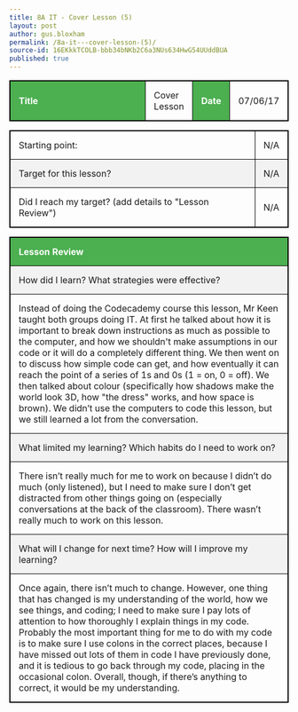 ```yaml
---
title: 8A IT - Cover Lesson (5)
layout: post
author: gus.bloxham
permalink: /8a-it---cover-lesson-(5)/
source-id: 16EKkkTCOLB-bbb34bNKb2C6a3NUs634HwG54UUddBUA
published: true
---
```


<html>
<head>
<style>
table, th, td {
    border: 1px solid black;
}
table, th, td {
    width: 100%;
}
th, td {
    padding: 15px;
    text-align: left;
}
th {
    background-color: #4CAF50;
    color: white;
}
tr:nth-child(even) {background-color: #f2f2f2}
</style>
</head>
<body>

<table>
  <tr>
    <th>Title</th>
    <td>Cover Lesson</td>
    <th>Date</th>
    <td>07/06/17</td>
  </tr>
</table>


<table>
  <tr>
    <td>Starting point:</td>
    <td>N/A</td>
  </tr>
  <tr>
    <td>Target for this lesson?</td>
    <td>N/A</td>
  </tr>
  <tr>
    <td>Did I reach my target? 
(add details to "Lesson Review")</td>
    <td> N/A</td>
  </tr>
</table>


<table>
  <tr>
    <th>Lesson Review</th>
  </tr>
  <tr>
    <td>How did I learn? What strategies were effective? </td>
  </tr>
  <tr>
    <td>Instead of doing the Codecademy course this lesson, Mr Keen taught both groups doing IT. At first he talked about how it is important to break down instructions as much as possible to the computer, and how we shouldn't make assumptions in our code or it will do a completely different thing. We then went on to discuss how simple code can get, and how eventually it can reach the point of a series of 1s and 0s (1 = on, 0 = off). We then talked about colour (specifically how shadows make the world look 3D, how "the dress" works, and how space is brown). We didn’t use the computers to code this lesson, but we still learned a lot from the conversation.</td>
  </tr>
  <tr>
    <td>What limited my learning? Which habits do I need to work on? </td>
  </tr>
  <tr>
    <td>There isn’t really much for me to work on because I didn’t do much (only listened), but I need to make sure I don’t get distracted from other things going on (especially conversations at the back of the classroom). There wasn’t really much to work on this lesson.</td>
  </tr>
  <tr>
    <td>What will I change for next time? How will I improve my learning?</td>
  </tr>
  <tr>
    <td>Once again, there isn’t much to change. However, one thing that has changed is my understanding of the world, how we see things, and coding; I need to make sure I pay lots of attention to how thoroughly I explain things in my code. Probably the most important thing for me to do with my code is to make sure I use colons in the correct places, because I have missed out lots of them in code I have previously done, and it is tedious to go back through my code, placing in the occasional colon. Overall, though, if there’s anything to correct, it would be my understanding.</td>
  </tr>
</table>

</body>
</html>

